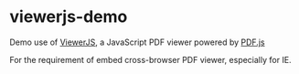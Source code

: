# viewerjs-demo

Demo use of [ViewerJS](http://viewerjs.org/), a JavaScript PDF viewer powered by [PDF.js](https://github.com/mozilla/pdf.js)

For the requirement of embed cross-browser PDF viewer, especially for IE.
